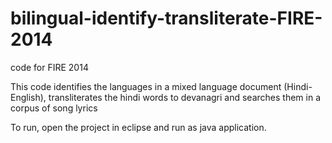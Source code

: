 bilingual-identify-transliterate-FIRE-2014
==========================================

code for FIRE 2014

This code identifies the languages in a mixed language document (Hindi-English), transliterates the hindi words to devanagri and searches them in a corpus of song lyrics

To run, open the project in eclipse and run as java application.
